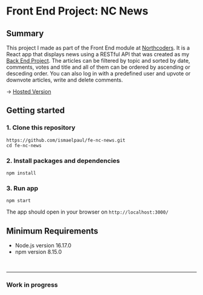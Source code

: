 # Front End Project: NC News

## Summary

This project I made as part of the Front End module at [Northcoders](https://northcoders.com/). It is a React app that displays news using a RESTful API that was created as my [Back End Project](https://github.com/ismaelpaul/be-nc-news). The articles can be filtered by topic and sorted by date, comments, votes and title and all of them can be ordered by ascending or desceding order. You can also log in with a predefined user and upvote or downvote articles, write and delete comments.

-> [Hosted Version](https://nc-news-ismael.netlify.app/)

## Getting started

### 1. Clone this repository

```
https://github.com/ismaelpaul/fe-nc-news.git
cd fe-nc-news
```

### 2. Install packages and dependencies

```
npm install
```

### 3. Run app

```
npm start
```

The app should open in your browser on `http://localhost:3000/`

## Minimum Requirements

<ul>
    <li>Node.js version 16.17.0</li>
    <li>npm version 8.15.0</li>
</ul>

<br>

---

### Work in progress
